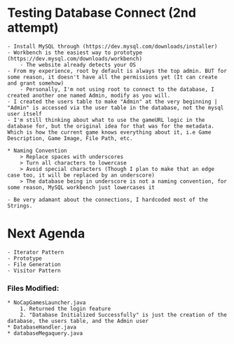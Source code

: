 # Testing Database Connect (2nd attempt)
    - Install MySQL through (https://dev.mysql.com/downloads/installer)
    - Workbench is the easiest way to prototype (https://dev.mysql.com/downloads/workbench)
        - The website already detects your OS
    - From my experience, root by default is always the top admin. BUT for some reason, it doesn't have all the permissions yet (It can create and grant somehow)
        - Personally, I'm not using root to connect to the database, I created another one named Admin, modify as you will.
    - I created the users table to make "Admin" at the very beginning | "Admin" is accessed via the user table in the database, not the mysql user itself
    - I'm still thinking about what to use the gameURL logic in the database for, but the original idea for that was for the metadata. Which is how the current game knows everything about it, i.e Game Description, Game Image, File Path, etc.

    * Naming Convention
        > Replace spaces with underscores
        > Turn all characters to lowercase
        > Avoid special characters (Though I plan to make that an edge case too, it will be replaced by an underscore)
        > The database being in underscore is not a naming convention, for some reason, MySQL workbench just lowercases it

    - Be very adamant about the connections, I hardcoded most of the Strings.

# Next Agenda
    - Iterator Pattern
    - Prototype
    - File Generation
    - Visitor Pattern


### Files Modified:
    * NoCapGamesLauncher.java
        1. Returned the login feature
        2. "Database Initialized Successfully" is just the creation of the database, the users table, and the Admin user
    * DatabaseHandler.java
    * databaseMegaquery.java

